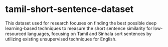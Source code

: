 # tamil-short-sentence-dataset

This dataset used for research focuses on finding the best possible deep learning-based techniques to measure the short sentence similarity for low-resourced languages, focusing on Tamil and Sinhala sort sentences by utilizing existing unsupervised techniques for English.

